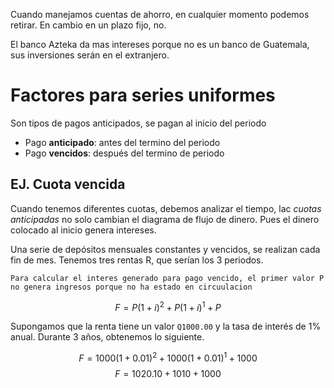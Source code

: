Cuando manejamos cuentas de ahorro, en cualquier momento podemos retirar. En cambio en un plazo fijo, no.

El banco Azteka da mas intereses porque no es un banco de Guatemala, sus inversiones serán en el extranjero.

# Factores para series uniformes


Son tipos de pagos anticipados, se pagan al inicio del  periodo
- Pago **anticipado**: antes del termino del periodo
- Pago **vencidos**: después del termino de periodo


## EJ. Cuota vencida 

Cuando tenemos diferentes cuotas, debemos analizar el tiempo, lac _cuotas anticipadas_ no solo cambian el diagrama de flujo de dinero. Pues el dinero colocado al inicio genera intereses.

Una serie de depósitos mensuales constantes y vencidos, se realizan cada fin de mes.
Tenemos tres rentas R, que serían los 3 periodos.

`Para calcular el interes generado para pago vencido, el primer valor P no genera ingresos porque no ha estado en circuulacion`

$$
F = P (1+i)^{2} + P (1+i)^{1} + P
$$

Supongamos que la renta tiene un valor `Q1000.00` y la tasa de interés de 1% anual. Durante 3 años, obtenemos lo siguiente.

$$
F = 1000 (1+0.01)^{2} + 1000 (1+0.01)^{1} + 1000
$$
$$
F = 1020.10 + 1010 + 1000
$$

